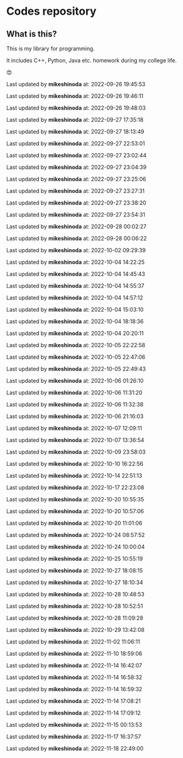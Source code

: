# Codes repository

## What is this?

This is my library for programming.

It includes C++, Python, Java etc. homework during my college life.

😍

Last updated by **mikeshinoda** at: 2022-09-26 19:45:53

Last updated by **mikeshinoda** at: 2022-09-26 19:46:11

Last updated by **mikeshinoda** at: 2022-09-26 19:48:03

Last updated by **mikeshinoda** at: 2022-09-27 17:35:18

Last updated by **mikeshinoda** at: 2022-09-27 18:13:49

Last updated by **mikeshinoda** at: 2022-09-27 22:53:01

Last updated by **mikeshinoda** at: 2022-09-27 23:02:44

Last updated by **mikeshinoda** at: 2022-09-27 23:04:39

Last updated by **mikeshinoda** at: 2022-09-27 23:25:06

Last updated by **mikeshinoda** at: 2022-09-27 23:27:31

Last updated by **mikeshinoda** at: 2022-09-27 23:38:20

Last updated by **mikeshinoda** at: 2022-09-27 23:54:31

Last updated by **mikeshinoda** at: 2022-09-28 00:02:27

Last updated by **mikeshinoda** at: 2022-09-28 00:06:22

Last updated by **mikeshinoda** at: 2022-10-02 09:29:39

Last updated by **mikeshinoda** at: 2022-10-04 14:22:25

Last updated by **mikeshinoda** at: 2022-10-04 14:45:43

Last updated by **mikeshinoda** at: 2022-10-04 14:55:37

Last updated by **mikeshinoda** at: 2022-10-04 14:57:12

Last updated by **mikeshinoda** at: 2022-10-04 15:03:10

Last updated by **mikeshinoda** at: 2022-10-04 18:18:36

Last updated by **mikeshinoda** at: 2022-10-04 20:20:11

Last updated by **mikeshinoda** at: 2022-10-05 22:22:58

Last updated by **mikeshinoda** at: 2022-10-05 22:47:06

Last updated by **mikeshinoda** at: 2022-10-05 22:49:43

Last updated by **mikeshinoda** at: 2022-10-06 01:26:10

Last updated by **mikeshinoda** at: 2022-10-06 11:31:20

Last updated by **mikeshinoda** at: 2022-10-06 11:32:38

Last updated by **mikeshinoda** at: 2022-10-06 21:16:03

Last updated by **mikeshinoda** at: 2022-10-07 12:09:11

Last updated by **mikeshinoda** at: 2022-10-07 13:36:54

Last updated by **mikeshinoda** at: 2022-10-09 23:58:03

Last updated by **mikeshinoda** at: 2022-10-10 16:22:56

Last updated by **mikeshinoda** at: 2022-10-14 22:51:13

Last updated by **mikeshinoda** at: 2022-10-17 22:23:08

Last updated by **mikeshinoda** at: 2022-10-20 10:55:35

Last updated by **mikeshinoda** at: 2022-10-20 10:57:06

Last updated by **mikeshinoda** at: 2022-10-20 11:01:06

Last updated by **mikeshinoda** at: 2022-10-24 08:57:52

Last updated by **mikeshinoda** at: 2022-10-24 10:00:04

Last updated by **mikeshinoda** at: 2022-10-25 10:55:19

Last updated by **mikeshinoda** at: 2022-10-27 18:08:15

Last updated by **mikeshinoda** at: 2022-10-27 18:10:34

Last updated by **mikeshinoda** at: 2022-10-28 10:48:53

Last updated by **mikeshinoda** at: 2022-10-28 10:52:51

Last updated by **mikeshinoda** at: 2022-10-28 11:09:28

Last updated by **mikeshinoda** at: 2022-10-29 13:42:08

Last updated by **mikeshinoda** at: 2022-11-02 11:06:11

Last updated by **mikeshinoda** at: 2022-11-10 18:59:06

Last updated by **mikeshinoda** at: 2022-11-14 16:42:07

Last updated by **mikeshinoda** at: 2022-11-14 16:58:32

Last updated by **mikeshinoda** at: 2022-11-14 16:59:32

Last updated by **mikeshinoda** at: 2022-11-14 17:08:21

Last updated by **mikeshinoda** at: 2022-11-14 17:09:12

Last updated by **mikeshinoda** at: 2022-11-15 00:13:53

Last updated by **mikeshinoda** at: 2022-11-17 16:37:57

Last updated by **mikeshinoda** at: 2022-11-18 22:49:00
